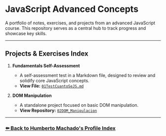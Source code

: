 # JavaScript Advanced Concepts

A portfolio of notes, exercises, and projects from an advanced JavaScript course. This repository serves as a central hub to track progress and showcase key skills.

---

## Projects & Exercises Index

1.  **Fundamentals Self-Assessment**
    *   A self-assessment test in a Markdown file, designed to review and solidify core JavaScript concepts.
    *   **View File:** [`01TestCuantoSeJS.md`](./01TestCuantoSeJS.md)

2.  **DOM Manipulation**
    *   A standalone project focused on basic DOM manipulation.
    *   **View Repository:** [`02DOM_Manipulacion`](https://github.com/HumbertoMachado7/02DOM_Manipulacion)

---

### [⬅️ Back to Humberto Machado's Profile Index](https://github.com/HumbertoMachado7)
